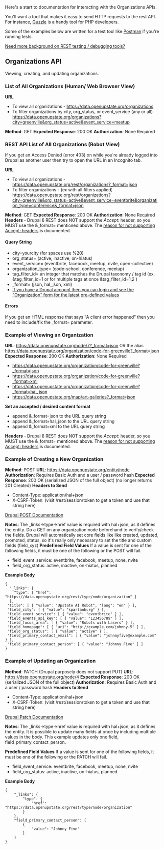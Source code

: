 Here's a start to documentation for interacting with the Organizations APIs.

You'll want a tool that makes it easy to send HTTP requests to the rest API. For instance, [Guzzle](http://docs.guzzlephp.org/en/stable/) is a handy tool for PHP developers.

Some of the examples below are written for a test tool like [Postman](https://chrome.google.com/webstore/detail/postman/fhbjgbiflinjbdggehcddcbncdddomop?hl=en) if you're running tests.

[Need more background on REST testing / debugging tools?](https://github.com/codeforgreenville/UpstateEvents/issues/15#issuecomment-74209821)


## Organizations API

Viewing, creating, and updating organizations. 

### List of All Organizations (Human/ Web Browser View)

**URL**
- To view all organizations - https://data.openupstate.org/organizations
- To filter organizations by city, org_status, or event_service  (any or all) https://data.openupstate.org/organizations?city=greenville&org_status=active&event_service=meetup

**Method**: GET
**Expected Response**: 200 OK
**Authorization**: None Required

### REST API List of All Organizations (Robot View)

If you get an Access Denied (error 403) on while you're already logged into Drupal as another user then try to open the URL in an Incognito tab.

**URL**
- To view all organizations - https://data.openupstate.org/rest/organizations?_format=json
- To filter organizations - (ex with all filters applied) https://data.openupstate.org/rest/organizations?city=greenville&org_status=active&event_service=eventbrite&organization_type=conference&_format=json

**Method**: GET
**Expected Response**: 200 OK
**Authorization**: None Required
**Headers** - Drupal 8 REST does NOT support the _Accept:_ header, so you MUST use the &_format= mentioned above.  The [reason for not supporting Accept: headers](https://www.drupal.org/node/2501221) is documented. 

#### Query String
- city=yourcity (for spaces use %20)
- org_status= (active, inactive, on-hiatus)
- event_service= (eventbrite, facebook, meetup, nvite, open-collective)
- organization_type= (code-school, conference, meetup)
- tag_filter_id= an integer that matches the Drupal taxonomy / tag id (ex. &tag_filter_id=1 or for multiple tags at once &tag_filter_id=1,2 )
- _format= (json, hal_json, xml)
- [If you have a Drupal account then you can login and see the "Organization" form for the latest pre-defined values](https://data.openupstate.org/node/add/organization)

#### Errors
If you get an HTML response that says "A client error happened" then you need to include/fix the _format= parameter.

### Example of Viewing an Organization

**URL**: https://data.openupstate.org/node/7?_format=json  OR the alias https://data.openupstate.org/organization/code-for-greenville?_format=json
**Expected Response**: 200 OK
**Authorization**: None Required
- https://data.openupstate.org/organization/code-for-greenville?_format=json
- https://data.openupstate.org/organization/code-for-greenville?_format=xml
- https://data.openupstate.org/organization/code-for-greenville?_format=hal_json
- https://data.openupstate.org/map/art-galleries?_format=json

**Set an accepted / desired content format**
- append &_format=json to the URL query string
- append &_format=hal_json to the URL query string
- append &_format=xml to the URL query string

**Headers** - Drupal 8 REST does NOT support the _Accept:_ header, so you MUST use the &_format= mentioned above.  The [reason for not supporting Accept: headers](https://www.drupal.org/node/2501221) is documented. 

### Example of Creating a New Organization

**Method**: POST
**URL**: https://data.openupstate.org/entity/node
**Authorization**: Requires Basic Auth and a user / password hash
**Expected Response**: 200 OK (serialized JSON of the full object)  (no longer returns 201 Created)
**Headers to Send**
- Content-Type: application/hal+json
- X-CSRF-Token: (visit /rest/session/token to get a token and use that string here)

[Drupal POST Documentation](https://www.drupal.org/docs/8/core/modules/rest/3-post-for-creating-content-entities)

**Notes**: The _links->type->href value is required with hal+json, as it defines the entity.  Do a GET on any organization node beforehand to verify/check the fields.  Drupal will automatically set core fields like like created, updated, promoted, status, so it's really only necessary to set the title and custom fields (field_xyz)
**Predefined Field Values**
If a value is sent for one of the following fields, it must be one of the following or the POST will fail.
- field_event_service: eventbrite, facebook, meetup, none, nvite
- field_org_status: active, inactive, on-hiatus, planned

**Example Body**

```
{ 
  "_links": {
    "type": { "href": "https://data.openupstate.org/rest/type/node/organization" }
  },
 "title": [ { "value": "Upstate AI Robot", "lang": "en" } ],
 "field_city": [ { "value": "spartanburg" } ],
 "field_event_service": [ { "value": "eventbrite" } ],
 "field_events_api_key": [ { "value": "123456789" } ],
 "field_focus_area": [ { "value": "Robots with Lasers" } ],
 "field_homepage": [ { "uri": "http://example.com/johnny-5" } ],
 "field_org_status": [ { "value": "active" } ],
 "field_primary_contact_email": [ { "value": "johnnyfive@example.com" } ],
 "field_primary_contact_person": [ { "value": "Johnny Five" } ]
}
```
### Example of Updating an Organization
**Method**: PATCH  (Drupal purposely does not support PUT)
**URL**: https://data.openupstate.org/node/4
**Expected Response**: 200 OK (serialized JSON of the full object)
**Authorization**: Requires Basic Auth and a user / password hash
**Headers to Send**
- Content-Type: application/hal+json
- X-CSRF-Token: (visit /rest/session/token to get a token and use that string here)

[Drupal Patch Documentation](https://www.drupal.org/docs/8/core/modules/rest/4-patch-for-updating-content-entities)

**Notes**: The _links->type->href value is required with hal+json, as it defines the entity. It is possible to update many fields at once by including multiple values in the body. This example updates only one field, field_primary_contact_person.

**Predefined Field Values**
If a value is sent for one of the following fields, it must be one of the following or the PATCH will fail.
- field_event_service: eventbrite, facebook, meetup, none, nvite
- field_org_status: active, inactive, on-hiatus, planned

**Example Body**

```
{
    "_links": {
        "type": {
            "href": "https://data.openupstate.org/rest/type/node/organization"
        }
    },
    "field_primary_contact_person": [
        {
            "value": "Johnny Five"
        }
    ]
}
```
